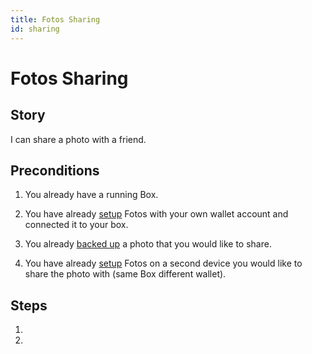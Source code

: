 ```yaml
---
title: Fotos Sharing
id: sharing
---
```


# Fotos Sharing

## Story

I can share a photo with a friend.

## Preconditions

1. You already have a running Box.

2. You have already [setup](./setup) Fotos with your own wallet account and connected it to your box.

3. You already [backed up](./photo_backup) a photo that you would like to share.

4. You have already [setup](./setup) Fotos on a second device you would like to share the photo with (same Box different wallet).

## Steps

1.  

2. 

